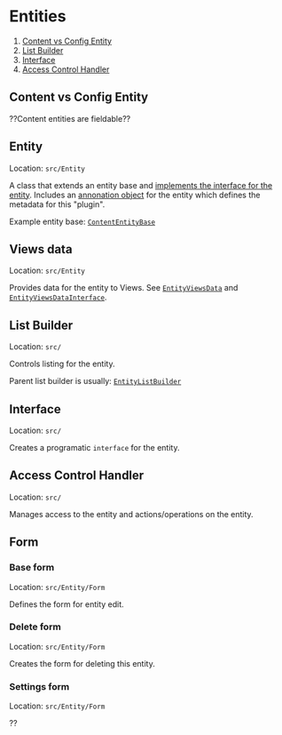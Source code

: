 # Entities

1. [Content vs Config Entity](#content-vs-config-entity)
1. [List Builder](#list-builder)
2. [Interface](#interface)
3. [Access Control Handler](#access-control-handler)

## Content vs Config Entity

??Content entities are fieldable??

## Entity

Location: `src/Entity`

A class that extends an entity base and [implements the interface for the entity](#interface). Includes an [annonation object](https://api.drupal.org/api/drupal/core%21core.api.php/group/annotation/8) for the entity which defines the metadata for this "plugin".

Example entity base: [`ContentEntityBase`](https://github.com/drupal/drupal/blob/8.0.x/core/lib/Drupal/Core/Entity/ContentEntityBase.php)

## Views data

Location: `src/Entity`

Provides data for the entity to Views. See [`EntityViewsData`](https://github.com/drupal/drupal/blob/8.0.x/core/modules/views/src/EntityViewsData.php) and [`EntityViewsDataInterface`](https://github.com/drupal/drupal/blob/8.0.x/core/modules/views/src/EntityViewsDataInterface.php).

## List Builder

Location: `src/`

Controls listing for the entity.

Parent list builder is usually: [`EntityListBuilder`](https://github.com/drupal/drupal/blob/8.0.x/core/lib/Drupal/Core/Entity/EntityListBuilder.php)

## Interface

Location: `src/`

Creates a programatic `interface` for the entity.

## Access Control Handler

Location: `src/`

Manages access to the entity and actions/operations on the entity.

## Form

### Base form

Location: `src/Entity/Form`

Defines the form for entity edit.

### Delete form

Location: `src/Entity/Form`

Creates the form for deleting this entity.

### Settings form

Location: `src/Entity/Form`

??
